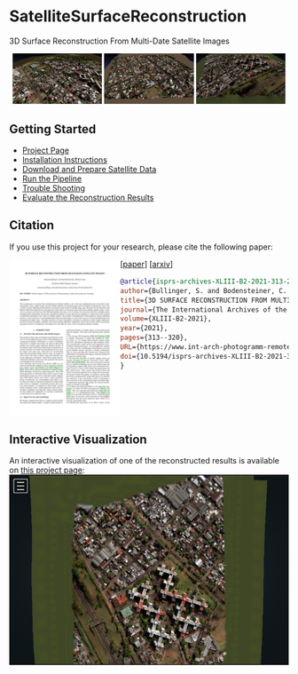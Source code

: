 # SatelliteSurfaceReconstruction
3D Surface Reconstruction From Multi-Date Satellite Images

<p float="left" align="middle">
  <img src="doc/images/gdmr_site_1_textured_view_2_resized_0p5_q_90.jpeg" width="32%" />
  <img src="doc/images/gdmr_site_2_textured_view_1_resized_0p5_q_90.jpeg" width="32%" />
  <img src="doc/images/gdmr_site_3_textured_view_1_resized_0p5_q_90.jpeg" width="32%" /> 
</p>

## Getting Started
- [Project Page](https://sbcv.github.io/projects/satellite_surface_reconstruction)
- [Installation Instructions](doc/install_instructions.md)
- [Download and Prepare Satellite Data](doc/download_dataset.md)
- [Run the Pipeline](doc/run_pipeline.md)
- [Trouble Shooting](doc/trouble_shooting.md)
- [Evaluate the Reconstruction Results](https://github.com/SBCV/SatelliteSurfaceReconstructionEvaluation)

## Citation
If you use this project for your research, please cite the following paper:

<a href="https://www.int-arch-photogramm-remote-sens-spatial-inf-sci.net/XLIII-B2-2021/313/2021/"><img class="image" align="left" width="200px" src="https://github.com/SBCV/SatelliteSurfaceReconstruction/blob/master/doc/images/paper_preview_resized_0p15.png"></a>
<a href="https://www.int-arch-photogramm-remote-sens-spatial-inf-sci.net/XLIII-B2-2021/313/2021/">[paper]</a>&nbsp;<a href="https://arxiv.org/abs/2102.02502">[arxiv]</a><br>
```bibtex
@article{isprs-archives-XLIII-B2-2021-313-2021,
author={Bullinger, S. and Bodensteiner, C. and Arens, M.},
title={3D SURFACE RECONSTRUCTION FROM MULTI-DATE SATELLITE IMAGES},
journal={The International Archives of the Photogrammetry, Remote Sensing and Spatial Information Sciences},
volume={XLIII-B2-2021},
year={2021},
pages={313--320},
URL={https://www.int-arch-photogramm-remote-sens-spatial-inf-sci.net/XLIII-B2-2021/313/2021/},
doi={10.5194/isprs-archives-XLIII-B2-2021-313-2021}
}
```
<br clear="left"/>

## Interactive Visualization
An interactive visualization of one of the reconstructed results is available on <a href="https://sbcv.github.io/SatelliteSurfaceReconstructionWebsite">this project page</a>:
<a href="https://sbcv.github.io/SatelliteSurfaceReconstructionWebsite"><img class="image" align="center" src="https://github.com/SBCV/SatelliteSurfaceReconstruction/blob/master/doc/images/interactive_screen_shot.jpg"></a>
